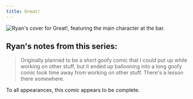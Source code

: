 ```yaml
---
title: Great!
---
```


![Ryan's cover for Great!, featuring the main character at the bar.](images/great/greatlogo.jpg)

## Ryan's notes from this series:

> Originally planned to be a short goofy comic that I could put up while working on other stuff, but it ended up ballooning into a long goofy comic took time away from working on other stuff. There's a lesson there somewhere.

To all appearances, this comic appears to be complete.
